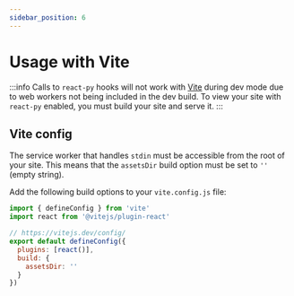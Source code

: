 ```yaml
---
sidebar_position: 6
---
```


# Usage with Vite

:::info
Calls to `react-py` hooks will not work with [Vite](https://vitejs.dev) during dev mode due to web workers not being included in the dev build. To view your site with `react-py` enabled, you must build your site and serve it.
:::

## Vite config

The service worker that handles `stdin` must be accessible from the root of your site. This means that the `assetsDir` build option must be set to `''` (empty string).

Add the following build options to your `vite.config.js` file:

```js
import { defineConfig } from 'vite'
import react from '@vitejs/plugin-react'

// https://vitejs.dev/config/
export default defineConfig({
  plugins: [react()],
  build: {
    assetsDir: ''
  }
})
```
